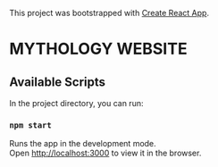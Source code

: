 This project was bootstrapped with [Create React App](https://github.com/facebook/create-react-app).

# MYTHOLOGY WEBSITE

## Available Scripts

In the project directory, you can run:

### `npm start`

Runs the app in the development mode.<br />
Open [http://localhost:3000](http://localhost:3000) to view it in the browser.

